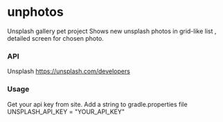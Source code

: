 # unphotos
Unsplash gallery pet project
Shows new unsplash photos in grid-like list
, detailed screen for chosen photo.


### API
Unsplash
https://unsplash.com/developers

### Usage
Get your api key from site. Add a string to gradle.properties file
UNSPLASH_API_KEY = "YOUR_API_KEY" 
